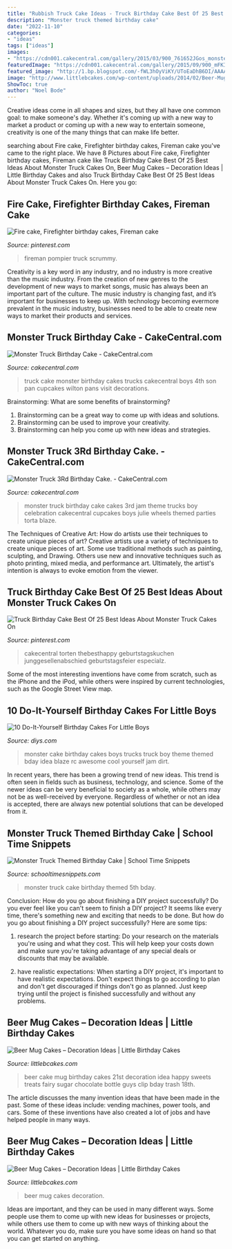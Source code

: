 ```yaml
---
title: "Rubbish Truck Cake Ideas - Truck Birthday Cake Best Of 25 Best Ideas About Monster Truck Cakes On"
description: "Monster truck themed birthday cake"
date: "2022-11-10"
categories:
- "ideas"
tags: ["ideas"]
images:
- "https://cdn001.cakecentral.com/gallery/2015/03/900_761652JGos_monster-truck-birthday-cake.jpg"
featuredImage: "https://cdn001.cakecentral.com/gallery/2015/09/900_mFKI9LehJ8-monster-truck-3rd-birthday-cake.jpg"
featured_image: "http://1.bp.blogspot.com/-fWL3hOyViKY/UToEaDhB6DI/AAAAAAAACqo/Ficw0I44wZ8/s640/puzzle,+tylers+5th+bday+014.JPG"
image: "http://www.littlebcakes.com/wp-content/uploads/2014/02/Beer-Mug-Cakes-993x1024.jpg"
ShowToc: true
author: "Noel Bode"
---
```



Creative ideas come in all shapes and sizes, but they all have one common goal: to make someone's day. Whether it's coming up with a new way to market a product or coming up with a new way to entertain someone, creativity is one of the many things that can make life better.

	

		
searching about Fire cake, Firefighter birthday cakes, Fireman cake you've came to the right place. We have 8 Pictures about Fire cake, Firefighter birthday cakes, Fireman cake like Truck Birthday Cake Best Of 25 Best Ideas About Monster Truck Cakes On, Beer Mug Cakes – Decoration Ideas | Little Birthday Cakes and also Truck Birthday Cake Best Of 25 Best Ideas About Monster Truck Cakes On. Here you go:
		
    
## Fire Cake, Firefighter Birthday Cakes, Fireman Cake

<img loading=lazy src="https://i.pinimg.com/736x/d2/d4/f6/d2d4f6a46a2eb8e2bce4a364e5910d76--baking.jpg" onerror="this.onerror=null;this.src='https://tse1.mm.bing.net/th?id=OIP.51qf5cCd_KXQ_mLKQRQflAHaLH&amp;pid=15.1';" alt="Fire cake, Firefighter birthday cakes, Fireman cake">

_Source: pinterest.com_

>fireman pompier truck scrummy. 

	

Creativity is a key word in any industry, and no industry is more creative than the music industry. From the creation of new genres to the development of new ways to market songs, music has always been an important part of the culture. The music industry is changing fast, and it’s important for businesses to keep up. With technology becoming evermore prevalent in the music industry, businesses need to be able to create new ways to market their products and services.

    
## Monster Truck Birthday Cake - CakeCentral.com

<img loading=lazy src="https://cdn001.cakecentral.com/gallery/2015/03/900_761652JGos_monster-truck-birthday-cake.jpg" onerror="this.onerror=null;this.src='https://tse4.mm.bing.net/th?id=OIP.NRM3KpP4dg_3S0yygpn9vwHaFj&amp;pid=15.1';" alt="Monster Truck Birthday Cake - CakeCentral.com">

_Source: cakecentral.com_

>truck cake monster birthday cakes trucks cakecentral boys 4th son pan cupcakes wilton pans visit decorations. 

	

Brainstorming: What are some benefits of brainstorming?
1. Brainstorming can be a great way to come up with ideas and solutions.
2. Brainstorming can be used to improve your creativity.
3. Brainstorming can help you come up with new ideas and strategies.

    
## Monster Truck 3Rd Birthday Cake. - CakeCentral.com

<img loading=lazy src="https://cdn001.cakecentral.com/gallery/2015/09/900_mFKI9LehJ8-monster-truck-3rd-birthday-cake.jpg" onerror="this.onerror=null;this.src='https://tse3.mm.bing.net/th?id=OIP.4Pk-uARr4rBvSJm45KJ9zQHaK5&amp;pid=15.1';" alt="Monster Truck 3Rd Birthday Cake. - CakeCentral.com">

_Source: cakecentral.com_

>monster truck birthday cake cakes 3rd jam theme trucks boy celebration cakecentral cupcakes boys julie wheels themed parties torta blaze. 

	

The Techniques of Creative Art: How do artists use their techniques to create unique pieces of art?
Creative artists use a variety of techniques to create unique pieces of art. Some use traditional methods such as painting, sculpting, and Drawing. Others use new and innovative techniques such as photo printing, mixed media, and performance art. Ultimately, the artist's intention is always to evoke emotion from the viewer.

    
## Truck Birthday Cake Best Of 25 Best Ideas About Monster Truck Cakes On

<img loading=lazy src="https://i.pinimg.com/736x/ac/c6/1a/acc61a5286ff8463fb842dc1b6f65533.jpg" onerror="this.onerror=null;this.src='https://tse2.mm.bing.net/th?id=OIP.yFa-O2D6KqCvLQePEQNBQgHaK5&amp;pid=15.1';" alt="Truck Birthday Cake Best Of 25 Best Ideas About Monster Truck Cakes On">

_Source: pinterest.com_

>cakecentral torten thebesthappy geburtstagskuchen junggesellenabschied geburtstagsfeier especialz. 

	

Some of the most interesting inventions have come from scratch, such as the iPhone and the iPod, while others were inspired by current technologies, such as the Google Street View map.

    
## 10 Do-It-Yourself Birthday Cakes For Little Boys

<img loading=lazy src="http://cdn.diys.com/wp-content/uploads/2015/06/Monster-Trucks-Cake.jpg" onerror="this.onerror=null;this.src='https://tse4.mm.bing.net/th?id=OIP.7RLmGPNo_51H4SscmkMlMgHaLH&amp;pid=15.1';" alt="10 Do-It-Yourself Birthday Cakes For Little Boys">

_Source: diys.com_

>monster cake birthday cakes boys trucks truck boy theme themed bday idea blaze rc awesome cool yourself jam dirt. 

	

In recent years, there has been a growing trend of new ideas. This trend is often seen in fields such as business, technology, and science. Some of the newer ideas can be very beneficial to society as a whole, while others may not be as well-received by everyone. Regardless of whether or not an idea is accepted, there are always new potential solutions that can be developed from it.

    
## Monster Truck Themed Birthday Cake | School Time Snippets

<img loading=lazy src="http://1.bp.blogspot.com/-fWL3hOyViKY/UToEaDhB6DI/AAAAAAAACqo/Ficw0I44wZ8/s640/puzzle,+tylers+5th+bday+014.JPG" onerror="this.onerror=null;this.src='https://tse2.mm.bing.net/th?id=OIP.DNauSRvnsAzJiG2CeYWk0gHaJ4&amp;pid=15.1';" alt="Monster Truck Themed Birthday Cake | School Time Snippets">

_Source: schooltimesnippets.com_

>monster truck cake birthday themed 5th bday. 

	

Conclusion: How do you go about finishing a DIY project successfully?
Do you ever feel like you can't seem to finish a DIY project? It seems like every time, there's something new and exciting that needs to be done. But how do you go about finishing a DIY project successfully? Here are some tips: 
1. research the project before starting: Do your research on the materials you're using and what they cost. This will help keep your costs down and make sure you're taking advantage of any special deals or discounts that may be available. 

2. have realistic expectations: When starting a DIY project, it's important to have realistic expectations. Don't expect things to go according to plan and don't get discouraged if things don't go as planned. Just keep trying until the project is finished successfully and without any problems. 


    
## Beer Mug Cakes – Decoration Ideas | Little Birthday Cakes

<img loading=lazy src="http://www.littlebcakes.com/wp-content/uploads/2014/02/Beer-Mug-Birthday-Cakes.jpg" onerror="this.onerror=null;this.src='https://tse1.mm.bing.net/th?id=OIP.UlnFDTFcjPMafq8OxmDqZQHaLB&amp;pid=15.1';" alt="Beer Mug Cakes – Decoration Ideas | Little Birthday Cakes">

_Source: littlebcakes.com_

>beer cake mug birthday cakes 21st decoration idea happy sweets treats fairy sugar chocolate bottle guys clip bday trash 18th. 

	

The article discusses the many invention ideas that have been made in the past. Some of these ideas include: vending machines, power tools, and cars. Some of these inventions have also created a lot of jobs and have helped people in many ways.

    
## Beer Mug Cakes – Decoration Ideas | Little Birthday Cakes

<img loading=lazy src="http://www.littlebcakes.com/wp-content/uploads/2014/02/Beer-Mug-Cakes-993x1024.jpg" onerror="this.onerror=null;this.src='https://tse4.mm.bing.net/th?id=OIP.McUVRECREx_0JR_V0CrydgHaHo&amp;pid=15.1';" alt="Beer Mug Cakes – Decoration Ideas | Little Birthday Cakes">

_Source: littlebcakes.com_

>beer mug cakes decoration. 

	

Ideas are important, and they can be used in many different ways. Some people use them to come up with new ideas for businesses or projects, while others use them to come up with new ways of thinking about the world. Whatever you do, make sure you have some ideas on hand so that you can get started on anything.

